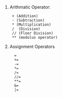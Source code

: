 1. Arithmatic Operator:

        + (Addition)
        - (Subtraction)
        * (Multiplication)
        /  (Division)
        // (Floor Division)
        ** (modulus operator)

2. Assignment Operators
         
         =
         +=
         -=
         *=
         /=
         //=
         **=
         &=
         |=